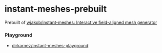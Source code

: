 instant-meshes-prebuilt
=======================
Prebuilt of [wjakob/instant-meshes: Interactive field-aligned mesh generator](https://github.com/wjakob/instant-meshes)

### Playground
- [dirkarnez/instant-meshes-playground](https://github.com/dirkarnez/instant-meshes-playground)
